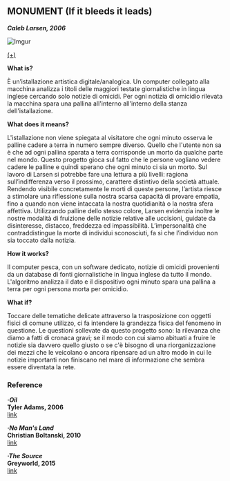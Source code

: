 ## MONUMENT (If it bleeds it leads) ##
**_Caleb Larsen, 2006_**

![Imgur](http://i.imgur.com/uA9nTGX.jpg)

[(+)](http://caleblarsen.com/monument/)

**What is?**

È un’istallazione artistica digitale/analogica. Un computer collegato alla macchina analizza i titoli delle maggiori testate giornalistiche in lingua inglese cercando solo notizie di omicidi. Per ogni notizia di omicidio rilevata la macchina spara una pallina all'interno all'interno della stanza dell'istallazione.

**What does it means?**

L'istallazione non viene spiegata al visitatore che ogni minuto osserva le palline cadere a terra in numero sempre diverso. Quello che l'utente non sa è che ad ogni pallina sparata a terra corrisponde un morto da qualche parte nel mondo. Questo progetto gioca sul fatto che le persone vogliano vedere cadere le palline e quindi sperano che ogni minuto ci sia un morto.
Sul lavoro di Larsen si potrebbe fare una lettura a più livelli: ragiona sull’indifferenza verso il prossimo, carattere distintivo della società attuale. Rendendo visibile concretamente le morti di queste persone, l’artista riesce a stimolare una riflessione sulla nostra scarsa capacità di provare empatia, fino a quando non viene intaccata la nostra quotidianità o la nostra sfera affettiva. Utilizzando palline dello stesso colore, Larsen evidenzia inoltre le nostre modalità di fruizione delle notizie relative alle uccisioni, guidate da disinteresse, distacco, freddezza ed impassibilità. L’impersonalità che contraddistingue la morte di individui sconosciuti, fa sì che l’individuo non sia toccato dalla notizia. 

**How it works?**

Il computer pesca, con un software dedicato, notizie di omicidi provenienti da un database di fonti giornalistiche in lingua inglese da tutto il mondo. L'algoritmo analizza il dato e il dispositivo ogni minuto spara una pallina a terra per ogni persona morta per omicidio.

**What if?**

Toccare delle tematiche delicate attraverso la trasposizione con oggetti fisici di comune utilizzo, ci fa intendere la grandezza fisica del fenomeno in questione. Le questioni sollevate da questo progetto sono: la rilevanza che diamo a fatti di cronaca gravi; se il modo con cui siamo abituati a fruire le notizie sia davvero quello giusto o se c'è bisogno di una riorganizzazione dei mezzi che le veicolano o ancora ripensare ad un altro modo in cui le notizie importanti non finiscano nel mare di informazione che sembra essere diventata la rete.

### Reference ##

**_·Oil_** </br>
**Tyler Adams, 2006** </br>
[link](http://classic.rhizome.org/portfolios/artwork/46119/)

**_·No Man's Land_** </br>
**Christian Boltanski, 2010** </br>
[link](https://vimeo.com/12121518)

**_·The Source_** </br>
**Greyworld, 2015** </br>
[link](http://greyworld.org/archives/31)
